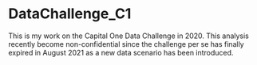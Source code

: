 # DataChallenge_C1
This is my work on the Capital One Data Challenge in 2020. This analysis recently become non-confidential since the challenge per se has finally expired in August 2021 as a new data scenario has been introduced. 
